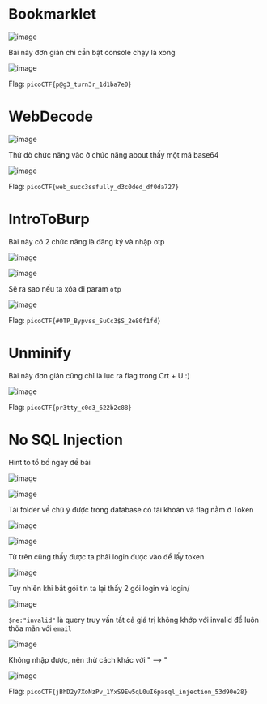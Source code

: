 # Bookmarklet

![image](https://github.com/vanniichan/CTF-WriteUp/assets/112863484/122f0369-c8f7-44a3-b4f7-33b71f41cb74)

Bài này đơn giản chỉ cần bật console chạy là xong 

![image](https://github.com/vanniichan/CTF-WriteUp/assets/112863484/66547c16-637e-44bd-b0ce-1ac87de5ea4b)

Flag: `picoCTF{p@g3_turn3r_1d1ba7e0}`

# WebDecode

![image](https://github.com/vanniichan/CTF-WriteUp/assets/112863484/eefef95a-6a6c-456c-b05e-2b149506eaa0)

Thử dò chức năng vào ở chức năng about thấy một mã base64

![image](https://github.com/vanniichan/CTF-WriteUp/assets/112863484/2752a173-845a-4957-9568-f749baf102b3)

Flag: `picoCTF{web_succ3ssfully_d3c0ded_df0da727}`

# IntroToBurp

Bài này có 2 chức năng là đăng ký và nhập otp

![image](https://github.com/vanniichan/CTF-WriteUp/assets/112863484/03bd66ff-2ead-4f19-a43d-9fe1be6a7261)

![image](https://github.com/vanniichan/CTF-WriteUp/assets/112863484/7129ca3c-937d-4bf3-9fec-face54f4ee27)

Sẽ ra sao nếu ta xóa đi param `otp`

![image](https://github.com/vanniichan/CTF-WriteUp/assets/112863484/5a465e83-97a0-419b-903e-a6fcc1ef9618)

Flag: `picoCTF{#0TP_Bypvss_SuCc3$S_2e80f1fd}`

#  Unminify

Bài này đơn giản cũng chỉ là lục ra flag trong Crt + U :)

![image](https://github.com/vanniichan/CTF-WriteUp/assets/112863484/9a61ccc5-b38b-4422-b7e3-a780396fdfc4)

Flag: `picoCTF{pr3tty_c0d3_622b2c88}`

# No SQL Injection

Hint to tổ bố ngay đề bài

![image](https://github.com/vanniichan/CTF-WriteUp/assets/112863484/218369ce-5fb7-4235-86c6-c40e804aad8f)

![image](https://github.com/vanniichan/CTF-WriteUp/assets/112863484/7746bdcb-82c0-46fe-8288-cd098f225bf6)

Tải folder về chú ý được trong database có tài khoản và flag nằm ở Token

![image](https://github.com/vanniichan/CTF-WriteUp/assets/112863484/e9213c82-3c91-4650-9793-1ab011d09e9c)

![image](https://github.com/vanniichan/CTF-WriteUp/assets/112863484/1b8a2edc-b389-47a4-a154-a8c466b1113b)

Từ trên cũng thấy được ta phải login được vào để lấy token 

![image](https://github.com/vanniichan/CTF-WriteUp/assets/112863484/16a604de-7d4c-4d99-a940-ad9c6a4bc21f)

Tuy nhiên khi bắt gói tin ta lại thấy 2 gói login và login/

![image](https://github.com/vanniichan/CTF-WriteUp/assets/112863484/1c681c80-6a34-4509-8845-67fa211050b9)

`$ne:"invalid"` là query truy vấn tất cả giá trị không khớp với invalid để luôn thõa mãn với `email`

![image](https://github.com/vanniichan/CTF-WriteUp/assets/112863484/48b3ad39-bcf7-4265-b2f4-a535112b8619)

Không nhập được, nên thử cách khác với " --> \"

![image](https://github.com/vanniichan/CTF-WriteUp/assets/112863484/63a250bd-e8be-4d6b-a05f-f29c4c01bb83)

Flag:  `picoCTF{jBhD2y7XoNzPv_1YxS9Ew5qL0uI6pasql_injection_53d90e28}`
